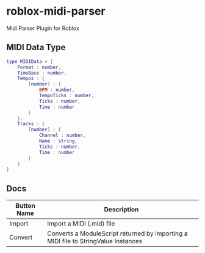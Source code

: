 # roblox-midi-parser
Midi Parser Plugin for Roblox

## MIDI Data Type
```lua
type MIDIData = {
  	Format : number,
	TimeBase : number,
	Tempos : {
		[number] : {
			BPM : number,
			TempoTicks : number,
			Ticks : number,
			Time : number
		}
	},
	Tracks : {
		[number] : {
			Channel : number,
			Name : string,
			Ticks : number,
			Time : number
		}
	}
}
```

## Docs
|Button Name|Description|
|--|--|
|Import|Import a MIDI (.mid) file|
|Convert|Converts a ModuleScript returned by importing a MIDI file to StringValue Instances|
